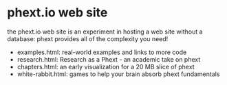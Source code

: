# phext.io web site

the phext.io web site is an experiment in hosting a web site without a database: phext provides all of the complexity you need!

- examples.html: real-world examples and links to more code
- research.html: Research as a Phext - an academic take on phext
- chapters.html: an early visualization for a 20 MB slice of phext
- white-rabbit.html: games to help your brain absorb phext fundamentals

